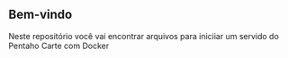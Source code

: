 ## Bem-vindo

Neste repositório você vai encontrar arquivos para iniciiar um servido do Pentaho Carte com Docker
